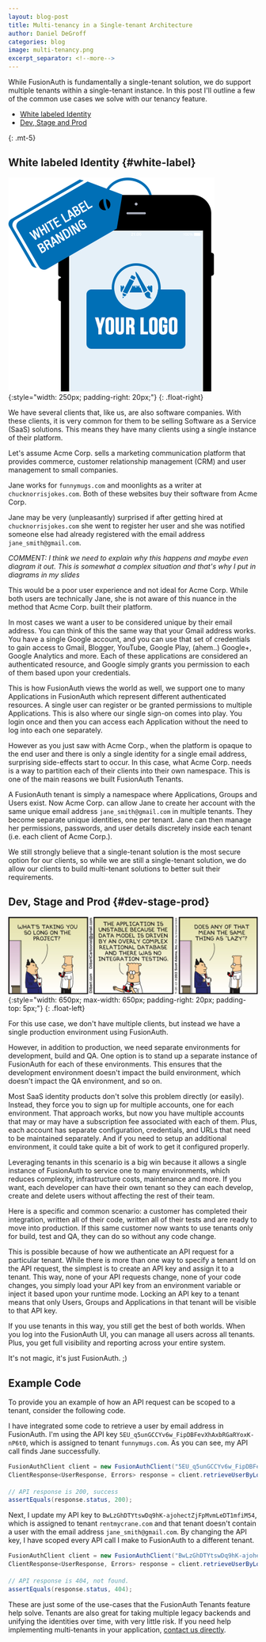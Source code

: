 ```yaml
---
layout: blog-post
title: Multi-tenancy in a Single-tenant Architecture
author: Daniel DeGroff
categories: blog
image: multi-tenancy.png
excerpt_separator: <!--more-->
---
```


While FusionAuth is fundamentally a single-tenant solution, we do support multiple tenants within a single-tenant instance. In this post I'll outline a few of the common use cases we solve with our tenancy feature.
<!--more-->

* [White labeled Identity](#white-label)
* [Dev, Stage and Prod](#dev-stage-prod)

{: .mt-5}


## White labeled Identity        {#white-label}

![white-label](/assets/img/blogs/white-label.png){:style="width: 250px; padding-right: 20px;"}
{: .float-right}

We have several clients that, like us, are also software companies. With these clients, it is very common for them to be selling Software as a Service (SaaS) solutions. This means they have many clients using a single instance of their platform.

Let's assume Acme Corp. sells a marketing communication platform that provides commerce, customer relationship management (CRM) and user management to small companies.  

Jane works for `funnymugs.com` and moonlights as a writer at `chucknorrisjokes.com`. Both of these websites buy their software from Acme Corp.

Jane may be very (unpleasantly) surprised if after getting hired at `chucknorrisjokes.com` she went to register her user and she was notified someone else had already registered with the email address `jane_smith@gmail.com`.
 
*COMMENT: I think we need to explain why this happens and maybe even diagram it out. This is somewhat a complex situation and that's why I put in diagrams in my slides* 

This would be a poor user experience and not ideal for Acme Corp. While both users are technically Jane, she is not aware of this nuance in the method that Acme Corp. built their platform.

In most cases we want a user to be considered unique by their email address. You can think of this the same way that your Gmail address works. You have a single Google account, and you can use that set of credentials to gain access to Gmail, Blogger, YouTube, Google Play, (ahem..) Google+, Google Analytics and more. Each of these applications are considered an authenticated resource, and Google simply grants you permission to each of them based upon your credentials. 

This is how FusionAuth views the world as well, we support one to many Applications in FusionAuth which represent different authenticated resources. A single user can register or be granted permissions to multiple Applications. This is also where our single sign-on comes into play. You login once and then you can access each Application without the need to log into each one separately.  

However as you just saw with Acme Corp., when the platform is opaque to the end user and there is only a single identity for a single email address, surprising side-effects start to occur. In this case, what Acme Corp. needs is a way to partition each of their clients into their own namespace. This is one of the main reasons we built FusionAuth Tenants. 

A FusionAuth tenant is simply a namespace where Applications, Groups and Users exist. Now Acme Corp. can allow Jane to create her account with the same unique email address `jane_smith@gmail.com` in multiple tenants. They become separate unique identities, one per tenant. Jane can then manage her permissions, passwords, and user details discretely inside each tenant (i.e. each client of Acme Corp.). 

We still strongly believe that a single-tenant solution is the most secure option for our clients, so while we are still a single-tenant solution, we do allow our clients to build multi-tenant solutions to better suit their requirements. 


## Dev, Stage and Prod      {#dev-stage-prod}

![white-label](/assets/img/blogs/dilbert-project.png){:style="width: 650px; max-width: 650px; padding-right: 20px; padding-top: 5px;"}
{: .float-left}

For this use case, we don't have multiple clients, but instead we have a single production environment using FusionAuth.

However, in addition to production, we need separate environments for development, build and QA. One option is to stand up a separate instance of FusionAuth for each of these environments. This ensures that the development environment doesn't impact the build environment, which doesn't impact the QA environment, and so on. 

Most SaaS identity products don't solve this problem directly (or easily). Instead, they force you to sign up for multiple accounts, one for each environment. That approach works, but now you have multiple accounts that may or may have a subscription fee associated with each of them. Plus, each account has separate configuration, credentials, and URLs that need to be maintained separately. And if you need to setup an additional environment, it could take quite a bit of work to get it configured properly. 

Leveraging tenants in this scenario is a big win because it allows a single instance of FusionAuth to service one to many environments, which reduces complexity, infrastructure costs, maintenance and more. If you want, each developer can have their own tenant so they can each develop, create and delete users without affecting the rest of their team. 

Here is a specific and common scenario: a customer has completed their integration, written all of their code, written all of their tests and are ready to move into production. If this same customer now wants to use tenants only for build, test and QA, they can do so without any code change. 

This is possible because of how we authenticate an API request for a particular tenant. While there is more than one way to specify a tenant Id on the API request, the simplest is to create an API key and assign it to a tenant. This way, none of your API requests change, none of your code changes, you simply load your API key from an environment variable or inject it based upon your runtime mode. Locking an API key to a tenant means that only Users, Groups and Applications in that tenant will be visible to that API key.

If you use tenants in this way, you still get the best of both worlds. When you log into the FusionAuth UI, you can manage all users across all tenants. Plus, you get full visibility and reporting across your entire system. 

It's not magic, it's just FusionAuth. ;)

## Example Code

To provide you an example of how an API request can be scoped to a tenant, consider the following code.

I have integrated some code to retrieve a user by email address in FusionAuth. I'm using the API key `5EU_q5unGCCYv6w_FipDBFevXhAxbRGaRYoxK-nP6t0`, which is assigned to tenant `funnymugs.com`. As you can see, my API call finds Jane successfully.
  
```java
FusionAuthClient client = new FusionAuthClient("5EU_q5unGCCYv6w_FipDBFevXhAxbRGaRYoxK-nP6t0", "http://localhost:9011");
ClientResponse<UserResponse, Errors> response = client.retrieveUserByLoginId("jane_smith@gmail.com");

// API response is 200, success
assertEquals(response.status, 200);
```

Next, I update my API key to `BwLzGhDTYtswDq9hK-ajohectZjFpMvmLeDT1mfiM54`, which is assigned to tenant `rentmycrane.com` and that tenant doesn't contain a user with the email address `jane_smith@gmail.com`. By changing the API key, I have scoped every API call I make to FusionAuth to a different tenant.
   
```java
FusionAuthClient client = new FusionAuthClient("BwLzGhDTYtswDq9hK-ajohectZjFpMvmLeDT1mfiM54", "http://localhost:9011");
ClientResponse<UserResponse, Errors> response = client.retrieveUserByLoginId("jane_smith@gmail.com");

// API response is 404, not found.
assertEquals(response.status, 404);
``` 

These are just some of the use-cases that the FusionAuth Tenants feature help solve. Tenants are also great for taking multiple legacy backends and unifying the identities over time, with very little risk. If you need help implementing multi-tenants in your application, [contact us directly](https://fusionauth.io/contact).  
